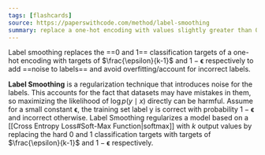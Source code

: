 ```yaml
---
tags: [flashcards]
source: https://paperswithcode.com/method/label-smoothing
summary: replace a one-hot encoding with values slightly greater than 0 and slightly less than 1.
---
```


Label smoothing replaces the ==0 and 1== classification targets of a one-hot encoding with targets of $\frac{\epsilon}{k-1}$ and $1-\boldsymbol{\epsilon}$ respectively to add ==noise to labels== and avoid overfitting/account for incorrect labels.
<!--SR:!2028-05-06,1756,350!2025-10-11,935,330-->

**Label Smoothing** is a regularization technique that introduces noise for the labels. This accounts for the fact that datasets may have mistakes in them, so maximizing the likelihood of $\log p(y \mid x)$ directly can be harmful. Assume for a small constant $\boldsymbol{\epsilon}$, the training set label y is correct with probability $1-\boldsymbol{\epsilon}$ and incorrect otherwise. Label Smoothing regularizes a model based on a [[Cross Entropy Loss#Soft-Max Function|softmax]] with $k$ output values by replacing the hard 0 and 1 classification targets with targets of $\frac{\epsilon}{k-1}$ and $1-\boldsymbol{\epsilon}$ respectively.